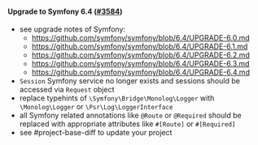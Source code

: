 #### Upgrade to Symfony 6.4 ([#3584](https://github.com/shopsys/shopsys/pull/3584))

-   see upgrade notes of Symfony:
    -   https://github.com/symfony/symfony/blob/6.4/UPGRADE-6.0.md
    -   https://github.com/symfony/symfony/blob/6.4/UPGRADE-6.1.md
    -   https://github.com/symfony/symfony/blob/6.4/UPGRADE-6.2.md
    -   https://github.com/symfony/symfony/blob/6.4/UPGRADE-6.3.md
    -   https://github.com/symfony/symfony/blob/6.4/UPGRADE-6.4.md
-   `Session` Symfony service no longer exists and sessions should be accessed via `Request` object
-   replace typehints of `\Symfony\Bridge\Monolog\Logger` with `\Monolog\Logger` or `\Psr\Log\LoggerInterface`
-   all Symfony related annotations like `@Route` or `@Required` should be replaced with appropriate attributes like `#[Route]` or `#[Required]`
-   see #project-base-diff to update your project
